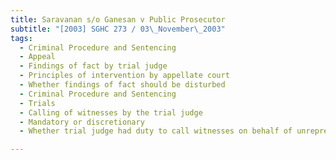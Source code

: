 ```yaml
---
title: Saravanan s/o Ganesan v Public Prosecutor 
subtitle: "[2003] SGHC 273 / 03\_November\_2003"
tags:
  - Criminal Procedure and Sentencing
  - Appeal
  - Findings of fact by trial judge
  - Principles of intervention by appellate court
  - Whether findings of fact should be disturbed
  - Criminal Procedure and Sentencing
  - Trials
  - Calling of witnesses by the trial judge
  - Mandatory or discretionary
  - Whether trial judge had duty to call witnesses on behalf of unrepresented defendant

---
```


